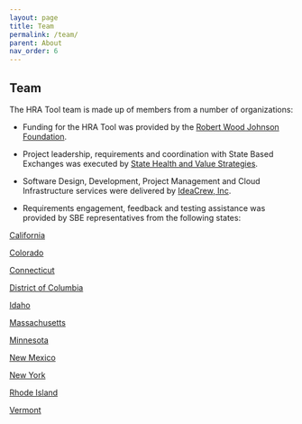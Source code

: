 ```yaml
---
layout: page
title: Team
permalink: /team/
parent: About
nav_order: 6
---
```

## Team

The HRA Tool team is made up of members from a number of organizations:

* Funding for the HRA Tool was provided by the [Robert Wood Johnson Foundation](https://www.rwjf.org/).

* Project leadership, requirements and coordination with State Based Exchanges was executed by [State Health and Value Strategies](https://www.shvs.org/about/).

* Software Design, Development, Project Management and Cloud Infrastructure services were delivered by [IdeaCrew, Inc](https://ideacrew.com/).

* Requirements engagement, feedback and testing assistance was provided by SBE representatives from the following states:

[California](https://www.coveredca.com/)

[Colorado](https://connectforhealthco.com/)

[Connecticut](https://www.accesshealthct.com/)

[District of Columbia](https://dchealthlink.com/) 

[Idaho](https://www.yourhealthidaho.org/)

[Massachusetts](https://www.mahealthconnector.org/connectorcare)

[Minnesota](https://www.mnsure.org/)

[New Mexico](https://www.bewellnm.com/)

[New York](https://nystateofhealth.ny.gov/)

[Rhode Island](https://healthsourceri.com/)

[Vermont](https://portal.healthconnect.vermont.gov/)

